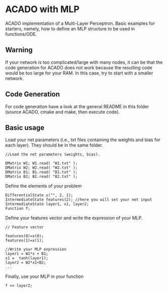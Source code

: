 # ACADO with MLP
ACADO implementation of a Multi-Layer Perceptron. Basic examples for starters, namely, how to define an MLP structure to be used in functions/ODE.

## Warning
If your network is too complicated/large with many nodes, it can be that the code generation for ACADO does not work
because the resulting code would be too large for your RAM. In this case, try to start with a smaller network.

## Code Generation

For code generation have a look at the general README in this folder (source ACADO, cmake and make, then execute code).

## Basic usage

Load your net parameters (i.e., txt files containing the weights and bias for each layer). They should be in the same folder.

    //Load the net parameters (weights, bias).
    
    DMatrix W1; W1.read( "W1.txt" );
    DMatrix W2; W2.read( "W2.txt" );
    DMatrix B1; B1.read( "B1.txt" );
    DMatrix B2; B2.read( "B2.txt" );
    
  Define the elements of your problem

    DifferentialState x("", 2, 1);
    IntermediateState features(2); //here you will set your net input 
    IntermediateState layer1, x1, layer2;   
    Function f;
 
Define your features vector and write the expression of your MLP.
 
    // Feature vector

    features(0)=x(0);
    features(1)=x(1);

    //Write your MLP expression
    layer1 = W1*x + B1;
    x1 =  tanh(layer1);
    layer2 = W2*x1+B2;
    ...
    
Finally, use your MLP in your function

    f << layer2;